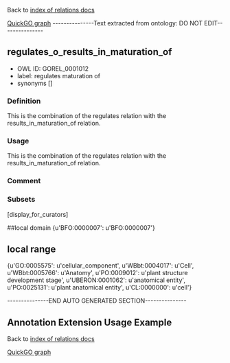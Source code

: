 Back to [index of relations docs](https://github.com/geneontology/annotation_extensions/tree/master/doc)

[QuickGO graph](www.ebi.ac.uk/QuickGO/AnnotationExtensionRelations.html)
---------------Text extracted from ontology: DO NOT EDIT---------------

## regulates_o_results_in_maturation_of
* OWL ID: GOREL_0001012
* label: regulates maturation of
* synonyms
[]

### Definition
This is the combination of the regulates relation with the results_in_maturation_of relation.

### Usage
This is the combination of the regulates relation with the results_in_maturation_of relation.

### Comment


### Subsets
[display_for_curators]

##local domain
{u'BFO:0000007': u'BFO:0000007'}

## local range
{u'GO:0005575': u'cellular_component', u'WBbt:0004017': u'Cell', u'WBbt:0005766': u'Anatomy', u'PO:0009012': u'plant structure development stage', u'UBERON:0001062': u'anatomical entity', u'PO:0025131': u'plant anatomical entity', u'CL:0000000': u'cell'}

---------------END AUTO GENERATED SECTION---------------










Annotation Extension Usage Example
----------------------------------

Back to [index of relations docs](https://github.com/geneontology/annotation_extensions/tree/master/doc)

[QuickGO graph](www.ebi.ac.uk/QuickGO/AnnotationExtensionRelations.html)